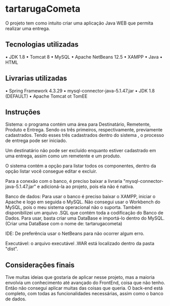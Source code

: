 # tartarugaCometa

O projeto tem como intuito criar uma aplicação Java WEB que permita realizar uma entrega.

## Tecnologias utilizadas

• JDK 1.8 
• Tomcat 8
• MySQL
• Apache NetBeans 12.5
• XAMPP
• Java
• HTML

## Livrarias utilizadas

• Spring Framework 4.3.29
• mysql-connector-java-5.1.47.jar
• JDK 1.8 (DEFAULT)
• Apache Tomcat ot TomEE

## Instruções

Sistema: o programa contém uma área para Destinatário, Remetente, Produto e Entrega. Sendo os três primeiros, respectivamente, previamente cadastrados. Tendo esses três cadastrados dentro do sistema , o processo de entrega pode ser iniciado. 

Um destinatário não pode ser excluído enquanto estiver cadastrado em uma entrega, assim como um remetente e um produto.

O sistema contém a opção para listar todos os componentes, dentro da opção listar você consegue editar e excluir.

Para a conexão com o banco, é preciso baixar a livraria "mysql-connector-java-5.1.47.jar" e adicioná-la ao projeto, pois ela não é nativa.

Banco de dados: Para usar o banco é preciso baixar o XAMPP, iniciar o Apache e logo em seguida o MySQL. Não consegui usar o Workbench do MySQL, pois o meu sistema operacional não o suporta. Também disponibilizei um arquivo .SQL que contém toda a codificação do Banco de Dados. Para usar, basta criar uma DataBase e importá-lo dentro do MySQL. (Criar uma DataBase com o nome de: tartarugacometa) 

IDE: De preferência usar o NetBeans para não ocorrer algum erro.

Executável: o arquivo executável .WAR está localizado dentro da pasta "dist".

## Considerações finais

Tive muitas ideias que gostaria de aplicar nesse projeto, mas a maioria envolvia um conhecimento até avançado do FrontEnd, coisa que não tenho. Então não consegui aplicar muitas das coisas que queria. O back-end está completo, com todas as funcionalidades necessárias, assim como o banco de dados.
